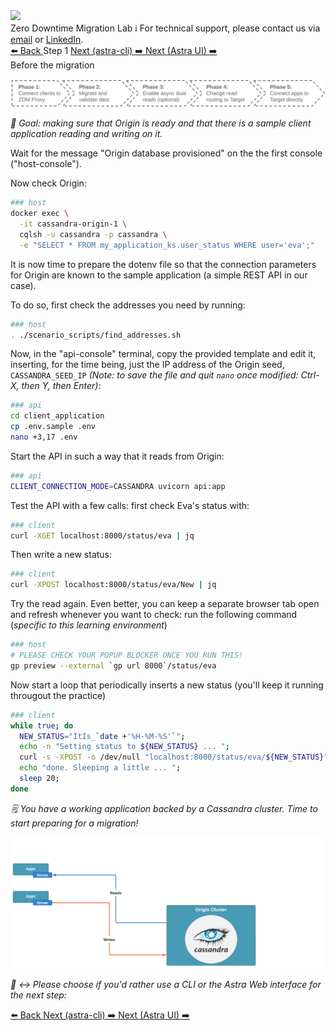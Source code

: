 <!-- TOP -->
<div class="top">
  <img src="https://datastax-academy.github.io/katapod-shared-assets/images/ds-academy-logo.svg" />
  <div class="scenario-title-section">
    <span class="scenario-title">Zero Downtime Migration Lab</span>
    <span class="scenario-subtitle">ℹ️ For technical support, please contact us via <a href="mailto:aleksandr.volochnev@datastax.com">email</a> or <a href="https://dtsx.io/aleks">LinkedIn</a>.</span>
  </div>
</div>

<!-- NAVIGATION -->
<div id="navigation-top" class="navigation-top">
  <a href='command:katapod.loadPage?[{"step":"intro"}]' 
    class="btn btn-dark navigation-top-left">⬅️ Back
  </a>
  <span class="step-count">Step 1</span>
  <a href='command:katapod.loadPage?[{"step":"step2_astra_cli"}]' 
    class="btn btn-dark navigation-top-right">Next (astra-cli) ➡️
  </a>
  <a href='command:katapod.loadPage?[{"step":"step2_astra_ui"}]' 
    class="btn btn-dark navigation-top-right">Next (Astra UI) ➡️
  </a>
</div>

<!-- CONTENT -->

<div class="step-title">Before the migration</div>

![Phase 0](images/p0.png)

_🎯 Goal: making sure that Origin is ready and that there is a sample client
application reading and writing on it._

Wait for the message "Origin database provisioned" on the the first console ("host-console").

Now check Origin:

```bash
### host
docker exec \
  -it cassandra-origin-1 \
  cqlsh -u cassandra -p cassandra \
  -e "SELECT * FROM my_application_ks.user_status WHERE user='eva';"
```

It is now time to prepare the dotenv file so that the connection
parameters for Origin are known to the sample application (a simple REST API in our case).

To do so, first check the addresses you need by running:

```bash
### host
. ./scenario_scripts/find_addresses.sh
```

Now, in the "api-console" terminal, copy the provided template and edit it, inserting, for the time being,
just the IP address of the Origin seed, `CASSANDRA_SEED_IP`
_(Note: to save the file and quit `nano` once modified: Ctrl-X, then Y, then Enter)_:

```bash
### api
cd client_application
cp .env.sample .env
nano +3,17 .env
```

Start the API in such a way that it reads from Origin:

```bash
### api
CLIENT_CONNECTION_MODE=CASSANDRA uvicorn api:app
```

Test the API with a few calls: first check Eva's status with:

```bash
### client
curl -XGET localhost:8000/status/eva | jq
```

Then write a new status:

```bash
### client
curl -XPOST localhost:8000/status/eva/New | jq
```

Try the read again. Even better, you can keep a separate browser tab open
and refresh whenever you want to check: run the following command
(_specific to this learning environment_)

```bash
### host
# PLEASE CHECK YOUR POPUP BLOCKER ONCE YOU RUN THIS!
gp preview --external `gp url 8000`/status/eva
```

Now start a loop that periodically inserts a new status (you'll keep it running
througout the practice)

```bash
### client
while true; do
  NEW_STATUS="ItIs_`date +'%H-%M-%S'`";
  echo -n "Setting status to ${NEW_STATUS} ... ";
  curl -s -XPOST -o /dev/null "localhost:8000/status/eva/${NEW_STATUS}";
  echo "done. Sleeping a little ... ";
  sleep 20;
done
```

_🗒️ You have a working application backed by a Cassandra cluster. Time to start
preparing for a migration!_

![Schema, phase 0](images/schema0_r.png)

_🧭 ↔️ Please choose if you'd rather use a CLI or the Astra Web interface for the next step:_

<!-- NAVIGATION -->
<div id="navigation-top" class="navigation-top">
  <a href='command:katapod.loadPage?[{"step":"intro"}]' 
    class="btn btn-dark navigation-top-left">⬅️ Back
  </a>
  <a href='command:katapod.loadPage?[{"step":"step2_astra_cli"}]' 
    class="btn btn-dark navigation-top-right">Next (astra-cli) ➡️
  </a>
  <a href='command:katapod.loadPage?[{"step":"step2_astra_ui"}]' 
    class="btn btn-dark navigation-top-right">Next (Astra UI) ➡️
  </a>
</div>
